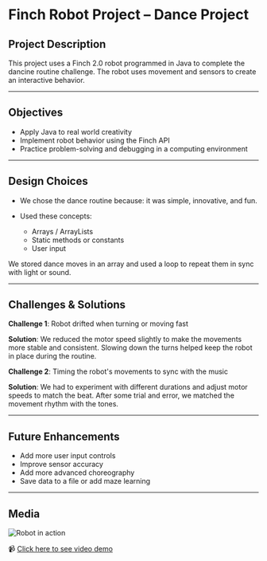 # Finch Robot Project – Dance Project

##  Project Description

This project uses a Finch 2.0 robot programmed in Java to complete the dancine routine challenge. The robot uses movement and sensors to create an interactive behavior.

---

##  Objectives

* Apply Java to real world creativity
* Implement robot behavior using the Finch API
* Practice problem-solving and debugging in a computing environment

---

##  Design Choices

* We chose the dance routine because: it was simple, innovative, and fun.
* Used these concepts:

  *  Arrays / ArrayLists
  *  Static methods or constants
  *  User input

We stored dance moves in an array and used a loop to repeat them in sync with light or sound.

---

##  Challenges & Solutions

**Challenge 1**: Robot drifted when turning or moving fast

**Solution**: We reduced the motor speed slightly to make the movements more stable and consistent. Slowing down the turns helped keep the robot in place during the routine.

**Challenge 2**: Timing the robot's movements to sync with the music

**Solution**: We had to experiment with different durations and adjust motor speeds to match the beat. After some trial and error, we matched the movement rhythm with the tones.

---

##  Future Enhancements

* Add more user input controls
* Improve sensor accuracy
* Add more advanced choreography
* Save data to a file or add maze learning

---

##  Media

![Robot in action](https://cdn.discordapp.com/attachments/1360147801597546597/1380639531086381138/IMG_6464.jpg?ex=68449c43&is=68434ac3&hm=1ba75f22e3dc6ac2829b76bdd76f32bcd3b81fa3e3006a774e71296452c55203&)

📹 [Click here to see video demo](https://streamable.com/q0lktz)


